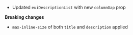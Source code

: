- Updated `euiDescriptionList` with new `columnGap` prop

**Breaking changes**

- `max-inline-size` of both `title` and `description` applied